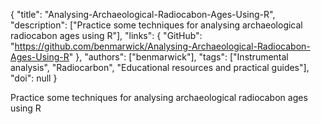 {
  "title": "Analysing-Archaeological-Radiocabon-Ages-Using-R",
  "description": ["Practice some techniques for analysing archaeological radiocabon ages using R"],
  "links": {
    "GitHub": "https://github.com/benmarwick/Analysing-Archaeological-Radiocabon-Ages-Using-R"
  },
  "authors": ["benmarwick"],
  "tags": ["Instrumental analysis", "Radiocarbon", "Educational resources and practical guides"],
  "doi": null
}

<!-- Generated by csv2md.R – do not edit by hand -->

Practice some techniques for analysing archaeological radiocabon ages using R